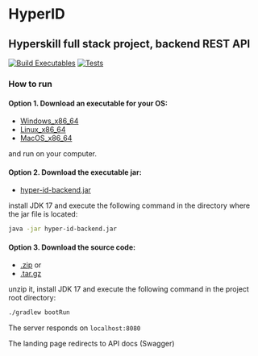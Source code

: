# HyperID

## Hyperskill full stack project, backend REST API

[![Build Executables](https://github.com/alfabravo2013/hyper-id-backend/actions/workflows/native-artifact.yml/badge.svg?branch=master&event=workflow_dispatch)](https://github.com/alfabravo2013/hyper-id-backend/actions/workflows/native-artifact.yml)
[![Tests](https://github.com/alfabravo2013/hyper-id-backend/actions/workflows/tests.yml/badge.svg)](https://github.com/alfabravo2013/hyper-id-backend/actions/workflows/tests.yml)

### How to run

#### Option 1. Download an executable for your OS:

- [Windows_x86_64](https://github.com/alfabravo2013/hyper-id-backend/releases/download/v0.1/hyperid-Windows-snapshot-x86_64.zip)
- [Linux_x86_64](https://github.com/alfabravo2013/hyper-id-backend/releases/download/v0.1/hyperid-Linux-snapshot-x86_64.zip)
- [MacOS_x86_64](https://github.com/alfabravo2013/hyper-id-backend/releases/download/v0.1/hyperid-macOS-snapshot-x86_64.zip)

and run on your computer.

#### Option 2. Download the executable jar:

- [hyper-id-backend.jar](https://github.com/alfabravo2013/hyper-id-backend/releases/download/v0.1/hyper-id-backend.jar)

install JDK 17 and execute the following command in the directory where the jar file is located:

```bash
java -jar hyper-id-backend.jar
```

#### Option 3. Download the source code:

- [.zip](https://github.com/alfabravo2013/hyper-id-backend/archive/refs/tags/v0.1.zip) or 
- [.tar.gz](https://github.com/alfabravo2013/hyper-id-backend/archive/refs/tags/v0.1.tar.gz)

unzip it, install JDK 17 and execute the following command in the project root directory:

```bash
./gradlew bootRun
```

The server responds on `localhost:8080`

The landing page redirects to API docs (Swagger)
